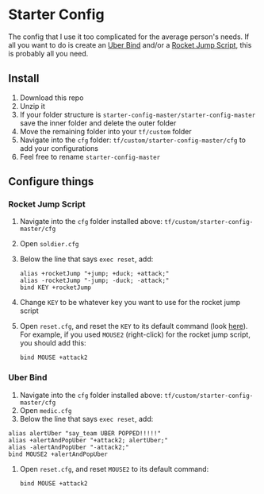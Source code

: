 # Starter Config

The config that I use it too complicated for the average person's needs. If all you want to do is create an [Uber Bind](https://youtu.be/a8yKrKD1EJg) and/or a [Rocket Jump Script](https://youtu.be/mwGKUsq1fTM), this is probably all you need.

## Install

1. Download this repo
1. Unzip it
1. If your folder structure is `starter-config-master/starter-config-master` save the inner folder and delete the outer folder
1. Move the remaining folder into your `tf/custom` folder
1. Navigate into the `cfg` folder: `tf/custom/starter-config-master/cfg` to add your configurations
1. Feel free to rename `starter-config-master`

## Configure things

### Rocket Jump Script

1. Navigate into the `cfg` folder installed above: `tf/custom/starter-config-master/cfg`
1. Open `soldier.cfg`
1. Below the line that says `exec reset`, add:

   ```
   alias +rocketJump "+jump; +duck; +attack;"
   alias -rocketJump "-jump; -duck; -attack;"
   bind KEY +rocketJump
   ```

1. Change `KEY` to be whatever key you want to use for the rocket jump script
1. Open `reset.cfg`, and reset the `KEY` to its default command (look [here](https://wiki.teamfortress.com/wiki/List_of_default_keys)). For example, if you used `MOUSE2` (right-click) for the rocket jump script, you should add this:

   ```
   bind MOUSE +attack2
   ```

### Uber Bind

1. Navigate into the `cfg` folder installed above: `tf/custom/starter-config-master/cfg`
1. Open `medic.cfg`
1. Below the line that says `exec reset`, add:

```
alias alertUber "say_team UBER POPPED!!!!!"
alias +alertAndPopUber "+attack2; alertUber;"
alias -alertAndPopUber "-attack2;"
bind MOUSE2 +alertAndPopUber
```

1. Open `reset.cfg`, and reset `MOUSE2` to its default command:

   ```
   bind MOUSE +attack2
   ```
